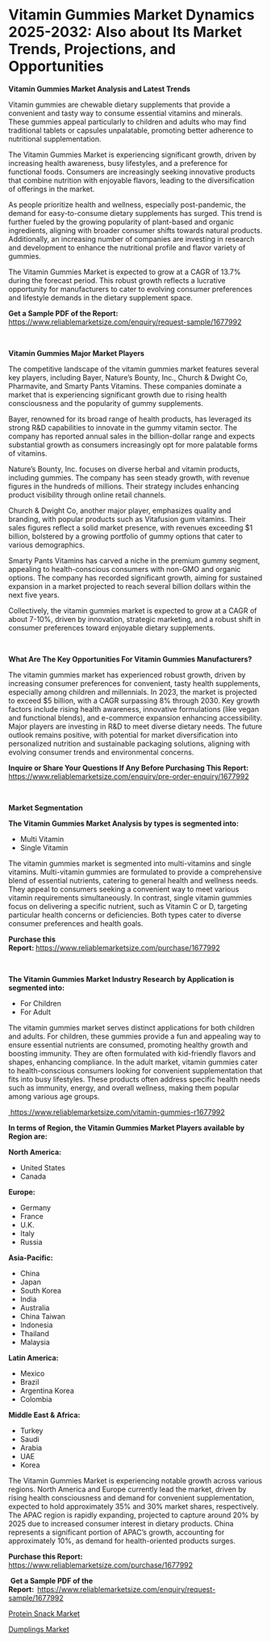 <p><h1>Vitamin Gummies Market Dynamics 2025-2032: Also about Its Market Trends, Projections, and Opportunities</h1></p><p><strong>Vitamin Gummies Market Analysis and Latest Trends</strong></p>
<p><p>Vitamin gummies are chewable dietary supplements that provide a convenient and tasty way to consume essential vitamins and minerals. These gummies appeal particularly to children and adults who may find traditional tablets or capsules unpalatable, promoting better adherence to nutritional supplementation. </p><p>The Vitamin Gummies Market is experiencing significant growth, driven by increasing health awareness, busy lifestyles, and a preference for functional foods. Consumers are increasingly seeking innovative products that combine nutrition with enjoyable flavors, leading to the diversification of offerings in the market. </p><p>As people prioritize health and wellness, especially post-pandemic, the demand for easy-to-consume dietary supplements has surged. This trend is further fueled by the growing popularity of plant-based and organic ingredients, aligning with broader consumer shifts towards natural products. Additionally, an increasing number of companies are investing in research and development to enhance the nutritional profile and flavor variety of gummies.</p><p>The Vitamin Gummies Market is expected to grow at a CAGR of 13.7% during the forecast period. This robust growth reflects a lucrative opportunity for manufacturers to cater to evolving consumer preferences and lifestyle demands in the dietary supplement space.</p></p>
<p><strong>Get a Sample PDF of the Report:&nbsp;</strong> <a href="https://www.reliablemarketsize.com/enquiry/request-sample/1677992?utm_campaign=2176&utm_medium=2&utm_source=Github&utm_content=ia&utm_term=07042025&utm_id=vitamin-gummies">https://www.reliablemarketsize.com/enquiry/request-sample/1677992</a></p>
<p>&nbsp;</p>
<p><strong>Vitamin Gummies Major Market Players</strong></p>
<p><p>The competitive landscape of the vitamin gummies market features several key players, including Bayer, Nature’s Bounty, Inc., Church & Dwight Co, Pharmavite, and Smarty Pants Vitamins. These companies dominate a market that is experiencing significant growth due to rising health consciousness and the popularity of gummy supplements.</p><p>Bayer, renowned for its broad range of health products, has leveraged its strong R&D capabilities to innovate in the gummy vitamin sector. The company has reported annual sales in the billion-dollar range and expects substantial growth as consumers increasingly opt for more palatable forms of vitamins.</p><p>Nature’s Bounty, Inc. focuses on diverse herbal and vitamin products, including gummies. The company has seen steady growth, with revenue figures in the hundreds of millions. Their strategy includes enhancing product visibility through online retail channels.</p><p>Church & Dwight Co, another major player, emphasizes quality and branding, with popular products such as Vitafusion gum vitamins. Their sales figures reflect a solid market presence, with revenues exceeding $1 billion, bolstered by a growing portfolio of gummy options that cater to various demographics.</p><p>Smarty Pants Vitamins has carved a niche in the premium gummy segment, appealing to health-conscious consumers with non-GMO and organic options. The company has recorded significant growth, aiming for sustained expansion in a market projected to reach several billion dollars within the next five years.</p><p>Collectively, the vitamin gummies market is expected to grow at a CAGR of about 7-10%, driven by innovation, strategic marketing, and a robust shift in consumer preferences toward enjoyable dietary supplements.</p></p>
<p>&nbsp;</p>
<p><strong>What Are The Key Opportunities For Vitamin Gummies Manufacturers?</strong></p>
<p><p>The vitamin gummies market has experienced robust growth, driven by increasing consumer preferences for convenient, tasty health supplements, especially among children and millennials. In 2023, the market is projected to exceed $5 billion, with a CAGR surpassing 8% through 2030. Key growth factors include rising health awareness, innovative formulations (like vegan and functional blends), and e-commerce expansion enhancing accessibility. Major players are investing in R&D to meet diverse dietary needs. The future outlook remains positive, with potential for market diversification into personalized nutrition and sustainable packaging solutions, aligning with evolving consumer trends and environmental concerns.</p></p>
<p><strong>Inquire or Share Your Questions If Any Before Purchasing This Report:</strong> <a href="https://www.reliablemarketsize.com/enquiry/pre-order-enquiry/1677992?utm_campaign=2176&utm_medium=2&utm_source=Github&utm_content=ia&utm_term=07042025&utm_id=vitamin-gummies">https://www.reliablemarketsize.com/enquiry/pre-order-enquiry/1677992</a></p>
<p>&nbsp;</p>
<p><strong>Market Segmentation</strong></p>
<p><strong>The Vitamin Gummies Market Analysis by types is segmented into:</strong></p>
<p><ul><li>Multi Vitamin</li><li>Single Vitamin</li></ul></p>
<p><p>The vitamin gummies market is segmented into multi-vitamins and single vitamins. Multi-vitamin gummies are formulated to provide a comprehensive blend of essential nutrients, catering to general health and wellness needs. They appeal to consumers seeking a convenient way to meet various vitamin requirements simultaneously. In contrast, single vitamin gummies focus on delivering a specific nutrient, such as Vitamin C or D, targeting particular health concerns or deficiencies. Both types cater to diverse consumer preferences and health goals.</p></p>
<p><strong>Purchase this Report:&nbsp;</strong><a href="https://www.reliablemarketsize.com/purchase/1677992?utm_campaign=2176&utm_medium=2&utm_source=Github&utm_content=ia&utm_term=07042025&utm_id=vitamin-gummies">https://www.reliablemarketsize.com/purchase/1677992</a></p>
<p>&nbsp;</p>
<p><strong>The Vitamin Gummies Market Industry Research by Application is segmented into:</strong></p>
<p><ul><li>For Children</li><li>For Adult</li></ul></p>
<p><p>The vitamin gummies market serves distinct applications for both children and adults. For children, these gummies provide a fun and appealing way to ensure essential nutrients are consumed, promoting healthy growth and boosting immunity. They are often formulated with kid-friendly flavors and shapes, enhancing compliance. In the adult market, vitamin gummies cater to health-conscious consumers looking for convenient supplementation that fits into busy lifestyles. These products often address specific health needs such as immunity, energy, and overall wellness, making them popular among various age groups.</p></p>
<p><a href="https://www.reliablemarketsize.com/vitamin-gummies-r1677992?utm_campaign=2176&utm_medium=2&utm_source=Github&utm_content=ia&utm_term=07042025&utm_id=vitamin-gummies">&nbsp;https://www.reliablemarketsize.com/vitamin-gummies-r1677992</a></p>
<p><strong>In terms of Region, the Vitamin Gummies Market Players available by Region are:</strong></p>
<p>
    <p> <strong> North America: </strong>
        <ul>
            <li>United States</li>
            <li>Canada</li>
        </ul>
        </p> 
    <p> <strong> Europe: </strong>
        <ul>
            <li>Germany</li>
            <li>France</li>
            <li>U.K.</li>
            <li>Italy</li>
            <li>Russia</li>
        </ul>
        </p> 
    <p> <strong> Asia-Pacific: </strong>
        <ul>
            <li>China</li>
            <li>Japan</li>
            <li>South Korea</li>
            <li>India</li>
            <li>Australia</li>
            <li>China Taiwan</li>
            <li>Indonesia</li>
            <li>Thailand</li>
            <li>Malaysia</li>
        </ul>
        </p> 
    <p> <strong> Latin America: </strong>
        <ul>
            <li>Mexico</li>
            <li>Brazil</li>
            <li>Argentina Korea</li>
            <li>Colombia</li>
        </ul>
        </p> 
    <p> <strong> Middle East & Africa: </strong>
        <ul>
            <li>Turkey</li>
            <li>Saudi</li>
            <li>Arabia</li>
            <li>UAE</li>
            <li>Korea</li>
        </ul>
    </p>
    </p>
<p><p>The Vitamin Gummies Market is experiencing notable growth across various regions. North America and Europe currently lead the market, driven by rising health consciousness and demand for convenient supplementation, expected to hold approximately 35% and 30% market shares, respectively. The APAC region is rapidly expanding, projected to capture around 20% by 2025 due to increased consumer interest in dietary products. China represents a significant portion of APAC’s growth, accounting for approximately 10%, as demand for health-oriented products surges.</p></p>
<p><strong>Purchase this Report: </strong><a href="https://www.reliablemarketsize.com/purchase/1677992?utm_campaign=2176&utm_medium=2&utm_source=Github&utm_content=ia&utm_term=07042025&utm_id=vitamin-gummies">https://www.reliablemarketsize.com/purchase/1677992</a></p>
<p>&nbsp;<strong>Get a Sample PDF of the Report:&nbsp;&nbsp;</strong><a href="https://www.reliablemarketsize.com/enquiry/request-sample/1677992?utm_campaign=2176&utm_medium=2&utm_source=Github&utm_content=ia&utm_term=07042025&utm_id=vitamin-gummies">https://www.reliablemarketsize.com/enquiry/request-sample/1677992</a></p>
<p><strong></strong></p>
<p><p><a href="https://github.com/santosh758595/Market-Research-Report-List-7/blob/main/protein-snack-market.md?utm_campaign=2176&utm_medium=2&utm_source=Github&utm_content=ia&utm_term=07042025&utm_id=vitamin-gummies">Protein Snack Market</a></p><p><a href="https://github.com/elizabethdagraca/Market-Research-Report-List-5/blob/main/dumplings-market.md?utm_campaign=2176&utm_medium=2&utm_source=Github&utm_content=ia&utm_term=07042025&utm_id=vitamin-gummies">Dumplings Market</a></p></p>